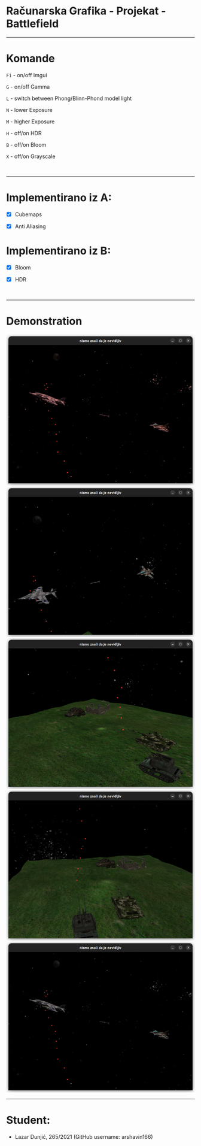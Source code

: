 # Računarska Grafika - Projekat - Battlefield

---------------------
# Komande

`F1` - on/off Imgui

`G`  - on/off Gamma

`L`  - switch between Phong/Blinn-Phond model light

`N` - lower Exposure

`M` - higher Exposure

`H` - off/on HDR

`B` - off/on Bloom

`X` - off/on Grayscale

<br>

---------------------

# Implementirano iz A:
- [x] Cubemaps

- [x] Anti Aliasing

# Implementirano iz B:
- [x] Bloom

- [x] HDR

<br>

------------------------
# Demonstration

![nema alternative](resources/pics/1.png)
![nema alternative](resources/pics/2.png)
![nema alternative](resources/pics/3.png)
![nema alternative](resources/pics/4.png)
![nema alternative](resources/pics/5.png)

------------------------
# Student:
* Lazar Dunjić, 265/2021 (GitHub username: arshavin166)
